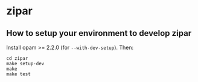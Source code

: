 # zipar

## How to setup your environment to develop zipar

Install opam >= 2.2.0 (for `--with-dev-setup`). Then:

```
cd zipar
make setup-dev
make
make test
```
